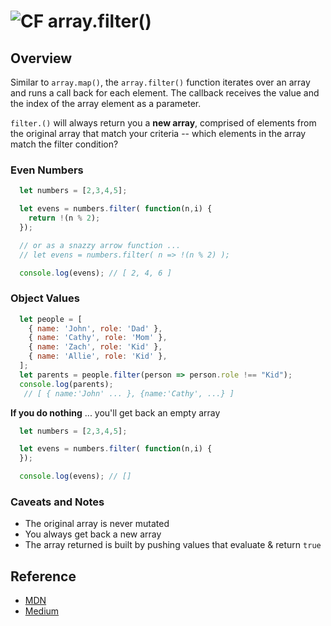 ![CF](https://i.imgur.com/7v5ASc8.png) array.filter()
=======
## Overview

Similar to `array.map()`, the `array.filter()` function iterates over an array and runs a call back for each element. The callback receives the value and the index of the array element as a parameter.

`filter.()` will always return you a **new array**, comprised of elements from the original array that match your criteria -- which elements in the array match the filter condition?

### Even Numbers
```js
  let numbers = [2,3,4,5];

  let evens = numbers.filter( function(n,i) {
    return !(n % 2);
  });

  // or as a snazzy arrow function ...
  // let evens = numbers.filter( n => !(n % 2) );

  console.log(evens); // [ 2, 4, 6 ]
```

### Object Values
```js
  let people = [
    { name: 'John', role: 'Dad' },
    { name: 'Cathy', role: 'Mom' },
    { name: 'Zach', role: 'Kid' },
    { name: 'Allie', role: 'Kid' },
  ];
  let parents = people.filter(person => person.role !== "Kid");
  console.log(parents);
   // [ { name:'John' ... }, {name:'Cathy', ...} ]
```


**If you do nothing** ... you'll get back an empty array

```js
  let numbers = [2,3,4,5];

  let evens = numbers.filter( function(n,i) {
  });

  console.log(evens); // []

```

### Caveats and Notes
- The original array is never mutated
- You always get back a new array
- The array returned is built by pushing values that evaluate & return `true`

## Reference
* [MDN](https://developer.mozilla.org/en-US/docs/Web/JavaScript/Reference/Global_Objects/Array/filter)
* [Medium](https://medium.com/@JeffLombardJr/understanding-foreach-map-filter-and-find-in-javascript-f91da93b9f2c)